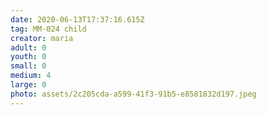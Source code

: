 ```yaml
---
date: 2020-06-13T17:37:16.615Z
tag: MM-024 child
creator: maria
adult: 0
youth: 0
small: 0
medium: 4
large: 0
photo: assets/2c205cda-a599-41f3-91b5-e8581832d197.jpeg
---
```

